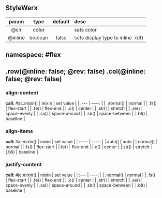 ## StyleWerx ##

| param | type | default | desc |
| :---: | :--: | :-----: | :---- |
| @clr | color | | sets color |
| @inline | boolean | false | sets display type to inline-(dt)
## **namespace: #flex** ##

.row(@inline: false; @rev: false)
.col(@inline: false; @rev: false)
---
### **align-content**
**call:** #ac.*mixin*()
| mixin | set value |
| :--- | ----: |
| .normal() | normal  |
| .fs() | flex-start  |
| .fe() | flex-end  |
| .c() | center  |
| .str() | stretch  |
| .se() | space-evenly  |
| .sa() | space-around  |
| .sb() | space-between  |
| .bl() | baseline  |


### **align-items**
**call:** #ai.*mixin*()
| mixin | set value |
| :---- | ----: |
|.auto() | auto |
|.normal() | normal |
|.fs() | flex-start |
|.fe() | flex-end |
|.c() | center |
|.str() | stretch |
|.bl() | baseline |


### **justify-content**
**call:** #jc.*mixin*()
| mixin | set value |
| :--- | ----: |
| .normal() | normal |
| .fs() | flex-start |
| .fe() | flex-end |
| .c() | center |
| .str() | stretch |
| .se() | space-evenly |
| .sa() | space-around |
| .sb() | space-between |
| .bl() | baseline |